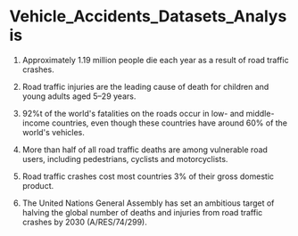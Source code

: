 # Vehicle_Accidents_Datasets_Analysis

1. Approximately 1.19 million people die each year as a result of road traffic crashes.

2. Road traffic injuries are the leading cause of death for children and young adults aged 5–29 years.

3. 92%t of the world's fatalities on the roads occur in low- and middle-income countries, even though these countries have around 60% of the world's vehicles.

4. More than half of all road traffic deaths are among vulnerable road users, including pedestrians, cyclists and motorcyclists.

5. Road traffic crashes cost most countries 3% of their gross domestic product. 

6. The United Nations General Assembly has set an ambitious target of halving the global number of deaths and injuries from road traffic crashes by 2030 (A/RES/74/299).

